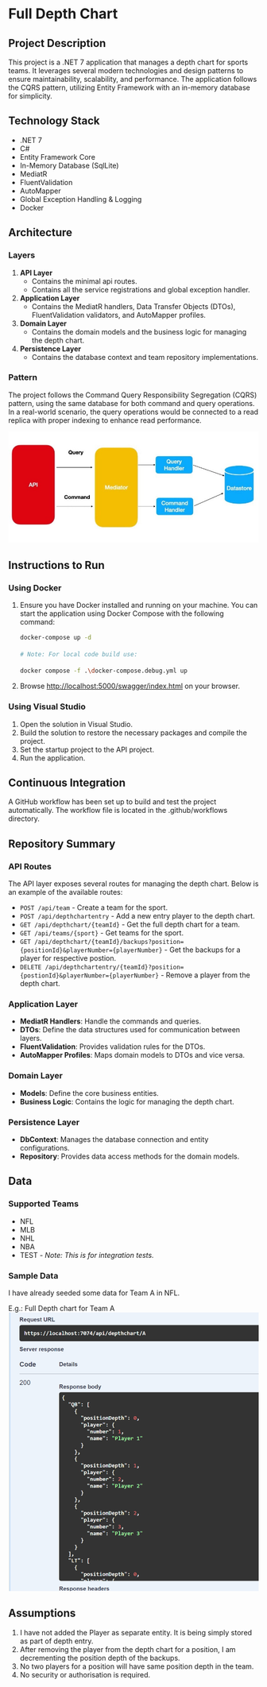 # Full Depth Chart

## Project Description

This project is a .NET 7 application that manages a depth chart for sports teams. It leverages several modern technologies and design patterns to ensure maintainability, scalability, and performance. The application follows the CQRS pattern, utilizing Entity Framework with an in-memory database for simplicity.

## Technology Stack

- .NET 7
- C#
- Entity Framework Core
- In-Memory Database (SqlLite)
- MediatR
- FluentValidation
- AutoMapper
- Global Exception Handling & Logging
- Docker

## Architecture

### Layers

1. **API Layer**
    - Contains the minimal api routes.
    - Contains all the service registrations and global exception handler.
2. **Application Layer**
    - Contains the MediatR handlers, Data Transfer Objects (DTOs), FluentValidation validators, and AutoMapper profiles.
3. **Domain Layer**
    - Contains the domain models and the business logic for managing the depth chart.
4. **Persistence Layer**
    - Contains the database context and team repository implementations.

### Pattern

The project follows the Command Query Responsibility Segregation (CQRS) pattern, using the same database for both command and query operations. In a real-world scenario, the query operations would be connected to a read replica with proper indexing to enhance read performance.

![CQRS Pattern](./resources/pattern.jpg)

## Instructions to Run

### Using Docker

1. Ensure you have Docker installed and running on your machine. You can start the application using Docker Compose with the following command:

   ```bash
   docker-compose up -d

   # Note: For local code build use:

   docker compose -f .\docker-compose.debug.yml up
   ```
2. Browse [http://localhost:5000/swagger/index.html](http://localhost:5000/swagger/index.html) on your browser.
### Using Visual Studio
1. Open the solution in Visual Studio.
2. Build the solution to restore the necessary packages and compile the project.
3. Set the startup project to the API project.
4. Run the application.

## Continuous Integration

A GitHub workflow has been set up to build and test the project automatically. The workflow file is located in the .github/workflows directory.

## Repository Summary

### API Routes

The API layer exposes several routes for managing the depth chart. Below is an example of the available routes:

- `POST /api/team` - Create a team for the sport.
- `POST /api/depthchartentry` - Add a new entry player to the depth chart.
- `GET /api/depthchart/{teamId}` - Get the full depth chart for a team.
- `GET /api/teams/{sport}` - Get teams for the sport.
- `GET /api/depthchart/{teamId}/backups?position={positionId}&playerNumber={playerNumber}` - Get the backups for a player for respective postion.
- `DELETE /api/depthchartentry/{teamId}?position={postionId}&playerNumber={playerNumber}` - Remove a player from the depth chart.

### Application Layer

- **MediatR Handlers**: Handle the commands and queries.
- **DTOs**: Define the data structures used for communication between layers.
- **FluentValidation**: Provides validation rules for the DTOs.
- **AutoMapper Profiles**: Maps domain models to DTOs and vice versa.

### Domain Layer

- **Models**: Define the core business entities.
- **Business Logic**: Contains the logic for managing the depth chart.

### Persistence Layer

- **DbContext**: Manages the database connection and entity configurations.
- **Repository**: Provides data access methods for the domain models.

## Data

### Supported Teams
- NFL
- MLB
- NHL
- NBA
- TEST - *Note: This is for integration tests.*

### Sample Data
I have already seeded some data for Team A in NFL.

E.g.: Full Depth chart for Team A
![Full Depth Chart for Team A](./resources/response.png)

## Assumptions
1. I have not added the Player as separate entity. It is being simply stored as part of depth entry.
2. After removing the player from the depth chart for a position, I am decrementing the position depth of the backups.
3. No two players for a position will have same position depth in the team.
4. No security or authorisation is required.
